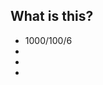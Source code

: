 ## What is this?

* 1000/100/6 <!-- .element: class="fragment" -->
*  <!-- .element: class="fragment" -->
*  <!-- .element: class="fragment" -->
*  <!-- .element: class="fragment" -->
